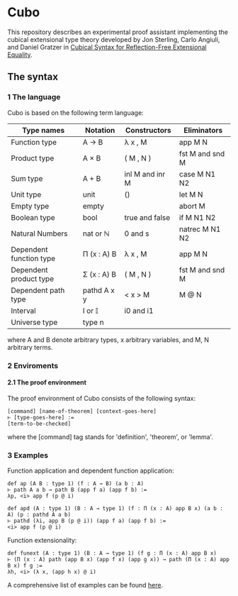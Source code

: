# Cubo

This repository describes an experimental proof assistant implementing the cubical extensional type theory developed by Jon Sterling, Carlo Angiuli, and Daniel Gratzer in [Cubical Syntax for Reflection-Free Extensional Equality](https://arxiv.org/abs/1904.08562).

## The syntax

### 1 The language

Cubo is based on the following term language:

Type names | Notation | Constructors | Eliminators
------------ | ------------- | ------------- | -------------
Function type | A → B |  λ x , M | app M N
Product type | A × B | ( M , N ) | fst M and snd M
Sum type | A + B |	inl M and inr M	| case M N1 N2
Unit type	| unit | ()	| let M N
Empty type | empty | | abort M
Boolean type | bool | true  and  false | if M N1 N2
Natural Numbers	| nat or ℕ | 0  and  s	| natrec	M N1 N2
Dependent function type	| Π (x : A) B | λ x , M | app M N
Dependent product type | Σ (x : A) B | ( M , N ) | fst M and snd M
Dependent path type | pathd A x y | < x > M | M @ N
Interval | I or 𝕀 | i0 and i1 | 
Universe type | type n | 

where A and B denote arbitrary types, x arbitrary variables, and M, N arbitrary terms.

### 2 Enviroments

#### 2.1 The proof environment

The proof environment of Cubo consists of the following syntax:

````
[command] [name-of-theorem] [context-goes-here]
⊢ [type-goes-here] :=
[term-to-be-checked]
````
where the [command] tag stands for 'definition', 'theorem', or 'lemma'.

### 3 Examples

Function application and dependent function application:

````
def ap (A B : type 1) (f : A → B) (a b : A) 
⊢ path A a b → path B (app f a) (app f b) :=
λp, <i> app f (p @ i)

def apd (A : type 1) (B : A → type 1) (f : Π (x : A) app B x) (a b : A) (p : pathd A a b)
⊢ pathd (λi, app B (p @ i)) (app f a) (app f b) :=
<i> app f (p @ i)
````

Function extensionality:

````
def funext (A : type 1) (B : A → type 1) (f g : Π (x : A) app B x) 
⊢ (Π (x : A) path (app B x) (app f x) (app g x)) → path (Π (x : A) app B x) f g :=
λh, <i> (λ x, (app h x) @ i)
````

A comprehensive list of examples can be found [here](https://github.com/bbentzen/cubo/blob/master/tests/success/examples.cubo).

